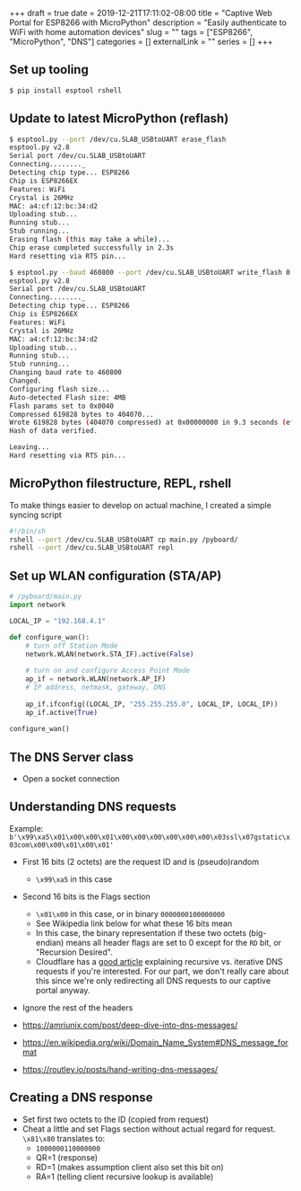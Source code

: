 +++ 
draft = true
date = 2019-12-21T17:11:02-08:00
title = "Captive Web Portal for ESP8266 with MicroPython"
description = "Easily authenticate to WiFi with home automation devices"
slug = "" 
tags = ["ESP8266", "MicroPython", "DNS"]
categories = []
externalLink = ""
series = []
+++

## Set up tooling

```sh
$ pip install esptool rshell
```

## Update to latest MicroPython (reflash)

```sh
$ esptool.py --port /dev/cu.SLAB_USBtoUART erase_flash
esptool.py v2.8
Serial port /dev/cu.SLAB_USBtoUART
Connecting........_
Detecting chip type... ESP8266
Chip is ESP8266EX
Features: WiFi
Crystal is 26MHz
MAC: a4:cf:12:bc:34:d2
Uploading stub...
Running stub...
Stub running...
Erasing flash (this may take a while)...
Chip erase completed successfully in 2.3s
Hard resetting via RTS pin...
```

```sh
$ esptool.py --baud 460800 --port /dev/cu.SLAB_USBtoUART write_flash 0 esp8266-20191220-v1.12.bin
esptool.py v2.8
Serial port /dev/cu.SLAB_USBtoUART
Connecting........_
Detecting chip type... ESP8266
Chip is ESP8266EX
Features: WiFi
Crystal is 26MHz
MAC: a4:cf:12:bc:34:d2
Uploading stub...
Running stub...
Stub running...
Changing baud rate to 460800
Changed.
Configuring flash size...
Auto-detected Flash size: 4MB
Flash params set to 0x0040
Compressed 619828 bytes to 404070...
Wrote 619828 bytes (404070 compressed) at 0x00000000 in 9.3 seconds (effective 534.0 kbit/s)...
Hash of data verified.

Leaving...
Hard resetting via RTS pin...
```

## MicroPython filestructure, REPL, rshell

To make things easier to develop on actual machine, I created a simple syncing script

```sh
#!/bin/sh
rshell --port /dev/cu.SLAB_USBtoUART cp main.py /pyboard/
rshell --port /dev/cu.SLAB_USBtoUART repl
```

## Set up WLAN configuration (STA/AP)

```python
# /pyboard/main.py
import network

LOCAL_IP = "192.168.4.1"

def configure_wan():
    # turn off Station Mode
    network.WLAN(network.STA_IF).active(False)
    
    # turn on and configure Access Point Mode
    ap_if = network.WLAN(network.AP_IF)
    # IP address, netmask, gateway, DNS
    
    ap_if.ifconfig((LOCAL_IP, "255.255.255.0", LOCAL_IP, LOCAL_IP))
    ap_if.active(True)
  
configure_wan()
```

## The DNS Server class

- Open a socket connection

## Understanding DNS requests

Example:
`b'\x99\xa5\x01\x00\x00\x01\x00\x00\x00\x00\x00\x00\x03ssl\x07gstatic\x03com\x00\x00\x01\x00\x01'`

- First 16 bits (2 octets) are the request ID and is (pseudo)random
  - `\x99\xa5` in this case
- Second 16 bits is the Flags section
  - `\x01\x00` in this case, or in binary `0000000100000000`
  - See Wikipedia link below for what these 16 bits mean
  - In this case, the binary representation if these two octets (big-endian) means all header flags are set to 0 except for the `RD` bit, or "Recursion Desired".
  - Cloudflare has a [good article](https://www.cloudflare.com/learning/dns/what-is-recursive-dns/) explaining recursive vs. iterative DNS requests if you're interested. For our part, we don't really care about this since we're only redirecting all DNS requests to our captive portal anyway.
- Ignore the rest of the headers

- https://amriunix.com/post/deep-dive-into-dns-messages/
- https://en.wikipedia.org/wiki/Domain_Name_System#DNS_message_format
- https://routley.io/posts/hand-writing-dns-messages/


## Creating a DNS response

- Set first two octets to the ID (copied from request)
- Cheat a little and set Flags section without actual regard for request. `\x81\x80` translates to:
  - `1000000110000000`
  - QR=1 (response)
  - RD=1 (makes assumption client also set this bit on)
  - RA=1 (telling client recursive lookup is available)
